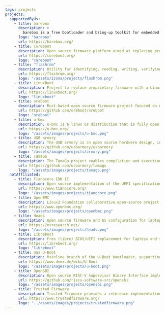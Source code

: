 ```yaml
---
tags: projects
projects:
  supportedByUs:
    - title: barebox
      description: >
        barebox is a free bootloader and bring-up toolkit for embedded systems that focuses on interoperability and compatibility with Linux. Key strengths are Linux-compatible driver frameworks and a UNIX-like environment in the preboot stage.
      logo: "barebox"
      url: https://barebox.org/
    - title: coreboot
      description: Open source firmware platform aimed at replacing proprietary BIOS/UEFI firmware, supporting a wide range of hardware.
      url: https://coreboot.org/
      logo: "coreboot"
    - title: "flashrom"
      description: Utility for identifying, reading, writing, verifying, and erasing flash chips, supporting many chipsets and programmers.
      url: https://flashrom.org/
      logo: "/assets/icons/projects/flashrom.png"
    - title: LinuxBoot
      description: Project to replace proprietary firmware with a Linux kernel and initramfs, improving boot reliability, security, and flexibility.
      url: https://linuxboot.org/
      logo: "linuxboot"
    - title: oreboot
      description: Rust-based open source firmware project focused on minimalism and security, aiming to replace coreboot in some use cases.
      url: https://github.com/oreboot/oreboot
      logo: "oreboot"
    - title: u-bmc
      description: u-bmc is a linux os distribution that is fully open-source and tailor-made for baseboard management controllers. u-bmc, like LinuxBoot, sacrifices classical industry compatibility in order to offer a solution that is genuinely tailored for the mission.
      url: https://u-bmc.org/
      logo: "/assets/images/projects/u-bmc.png"
    - title: USB armory
      description: The USB armory is an open source hardware design, implementing a compact secure computer and open tools for secure boot signing, OTP fusing and firmware development.
      url: https://github.com/usbarmory/usbarmory
      logo: "/assets/images/projects/armory.png"
    - title: TamaGo
      description: The TamaGo project enables compilation and execution of unencumbered Go applications on bare metal AMD64/ARM/RISC-V processors. It leverages this capability to implement pure Go smartcards, encrypted drives, KVMs, ARM and UEFI bootloaders and a TrustZone TEE framework.
      url: https://github.com/usbarmory/tamago
      logo: "/assets/images/projects/tamago.png"
  notAffiliated:
    - title: Tianocore EDK II
      description: Open source implementation of the UEFI specification, providing a development environment for UEFI applications and firmware.
      url: https://www.tianocore.org/
      logo: "/assets/images/projects/tianocore.png"
    - title: OpenBMC
      description: Linux2 Foundation collaborative open-source project for a BMC (Baseboard Management Controller) firmware stack.
      url: https://www.openbmc.org/
      logo: "/assets/images/projects/openbmc.png"
    - title: Heads
      description: Open source firmware and OS configuration for laptops, focusing on security and tamper-evidence.
      url: https://osresearch.net/
      logo: "/assets/images/projects/heads.png"
    - title: Libreboot
      description: Free (libre) BIOS/UEFI replacement for laptops and servers, based on coreboot, with a focus on freedom and privacy.
      url: https://libreboot.org/
      logo: "libreboot"
    - title: Das U-Boot
      description: Mainline branch of the U-Boot bootloader, supporting a wide range of embedded devices.
      url: https://www.denx.de/wiki/U-Boot
      logo: "/assets/images/projects/u-boot.png"
    - title: OpenSBI
      description: Open source RISC-V Supervisor Binary Interface implementation, providing runtime services for RISC-V systems.
      url: https://github.com/riscv-software-src/opensbi
      logo: "/assets/images/projects/opensbi.png"
    - title: Trusted Firmware
      description: Trusted Firmware provides a reference implementation of secure software for Armv8-A, Armv9-A and Armv8-M. It provides SoC developers and OEMs with a reference trusted code base complying with the relevant Arm specifications.
      url: https://www.trustedfirmware.org/
      logo: "../assets/images/projects/trustedfirmware.png"
---
```

